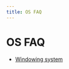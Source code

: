 ```yaml
---
title: OS FAQ
---
```


# OS FAQ

- [Windowing system](https://en.wikipedia.org/wiki/Windowing_system)
